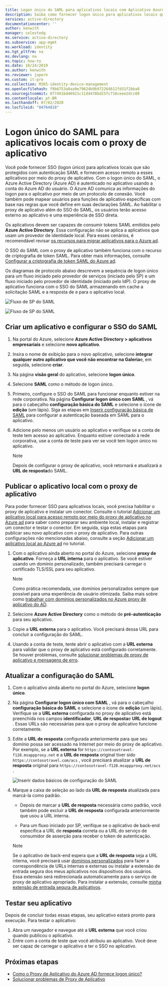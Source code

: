 ```yaml
---
title: Logon único do SAML para aplicativos locais com Aplicativo Azure AD proxy
description: Saiba como fornecer logon único para aplicativos locais que são protegidos com a autenticação SAML. Forneça acesso remoto a aplicativos locais com o proxy de aplicativo.
services: active-directory
documentationcenter: ''
author: kenwith
manager: celestedg
ms.service: active-directory
ms.subservice: app-mgmt
ms.workload: identity
ms.tgt_pltfrm: na
ms.devlang: na
ms.topic: how-to
ms.date: 10/24/2019
ms.author: kenwith
ms.reviewer: japere
ms.custom: it-pro
ms.collection: M365-identity-device-management
ms.openlocfilehash: f9b6753a0aa9e79624b9b972264611fd31f2bba8
ms.sourcegitcommit: 877491bd46921c11dd478bd25fc718ceee2dcc08
ms.contentlocale: pt-BR
ms.lasthandoff: 07/02/2020
ms.locfileid: "84764818"
---
```

# <a name="saml-single-sign-on-for-on-premises-applications-with-application-proxy"></a>Logon único do SAML para aplicativos locais com o proxy de aplicativo

Você pode fornecer SSO (logon único) para aplicativos locais que são protegidos com autenticação SAML e fornecem acesso remoto a esses aplicativos por meio do proxy de aplicativo. Com o logon único do SAML, o Azure Active Directory (Azure AD) é autenticado no aplicativo usando a conta do Azure AD do usuário. O Azure AD comunica as informações do logon para o aplicativo por meio de um protocolo de conexão. Você também pode mapear usuários para funções de aplicativo específicas com base nas regras que você define em suas declarações SAML. Ao habilitar o proxy de aplicativo além do SSO do SAML, os usuários terão acesso externo ao aplicativo e uma experiência de SSO direta.

Os aplicativos devem ser capazes de consumir tokens SAML emitidos pelo **Azure Active Directory**. Essa configuração não se aplica a aplicativos que usam um provedor de identidade local. Para esses cenários, é recomendável revisar [os recursos para migrar aplicativos para o Azure ad](migration-resources.md).

O SSO do SAML com o proxy de aplicativo também funciona com o recurso de criptografia de token SAML. Para obter mais informações, consulte [Configurar a criptografia de token SAML do Azure ad](howto-saml-token-encryption.md).

Os diagramas de protocolo abaixo descrevem a sequência de logon único para um fluxo iniciado pelo provedor de serviços (iniciado pelo SP) e um fluxo iniciado pelo provedor de identidade (iniciado pelo IdP). O proxy de aplicativo funciona com o SSO do SAML armazenando em cache a solicitação SAML e a resposta de e para o aplicativo local.

  ![Fluxo de SP do SAML](./media/application-proxy-configure-single-sign-on-on-premises-apps/saml-sp-initiated-flow.png)

  ![Fluxo de SP do SAML](./media/application-proxy-configure-single-sign-on-on-premises-apps/saml-idp-initiated-flow.png)

## <a name="create-an-application-and-set-up-saml-sso"></a>Criar um aplicativo e configurar o SSO do SAML

1. Na portal do Azure, selecione **Azure Active Directory > aplicativos empresariais** e selecione **novo aplicativo**.

2. Insira o nome de exibição para o novo aplicativo, selecione **integrar qualquer outro aplicativo que você não encontrar na Galeria**e, em seguida, selecione **criar**.

3. Na página **visão geral** do aplicativo, selecione **logon único**.

4. Selecione **SAML** como o método de logon único.

5. Primeiro, configure o SSO do SAML para funcionar enquanto estiver na rede corporativa. Na página **Configurar logon único com SAML** , vá para o cabeçalho **configuração básica do SAML** e selecione o ícone de **edição** (um lápis). Siga as etapas em [Inserir configuração básica de SAML](configure-single-sign-on-non-gallery-applications.md#step-1-edit-the-basic-saml-configuration) para configurar a autenticação baseada em SAML para o aplicativo.

6. Adicione pelo menos um usuário ao aplicativo e verifique se a conta de teste tem acesso ao aplicativo. Enquanto estiver conectado à rede corporativa, use a conta de teste para ver se você tem logon único no aplicativo. 

   > [!NOTE]
   > Depois de configurar o proxy de aplicativo, você retornará e atualizará a **URL de resposta**do SAML.

## <a name="publish-the-on-premises-application-with-application-proxy"></a>Publicar o aplicativo local com o proxy de aplicativo

Para poder fornecer SSO para aplicativos locais, você precisa habilitar o proxy de aplicativo e instalar um conector. Consulte o tutorial [Adicionar um aplicativo local para acesso remoto por meio do proxy de aplicativo no Azure ad](application-proxy-add-on-premises-application.md) para saber como preparar seu ambiente local, instalar e registrar um conector e testar o conector. Em seguida, siga estas etapas para publicar seu novo aplicativo com o proxy de aplicativo. Para outras configurações não mencionadas abaixo, consulte a seção [Adicionar um aplicativo local ao Azure ad](application-proxy-add-on-premises-application.md#add-an-on-premises-app-to-azure-ad) no tutorial.

1. Com o aplicativo ainda aberto no portal do Azure, selecione **proxy de aplicativo**. Forneça a **URL interna** para o aplicativo. Se você estiver usando um domínio personalizado, também precisará carregar o certificado TLS/SSL para seu aplicativo. 
   > [!NOTE]
   > Como prática recomendada, use domínios personalizados sempre que possível para uma experiência de usuário otimizada. Saiba mais sobre como [trabalhar com domínios personalizados no Azure proxy de aplicativo do AD](application-proxy-configure-custom-domain.md).

2. Selecione **Azure Active Directory** como o método de **pré-autenticação** para seu aplicativo.

3. Copie a **URL externa** para o aplicativo. Você precisará dessa URL para concluir a configuração do SAML.

4. Usando a conta de teste, tente abrir o aplicativo com a **URL externa** para validar que o proxy de aplicativo está configurado corretamente. Se houver problemas, consulte [solucionar problemas de proxy de aplicativo e mensagens de erro](application-proxy-troubleshoot.md).

## <a name="update-the-saml-configuration"></a>Atualizar a configuração do SAML

1. Com o aplicativo ainda aberto no portal do Azure, selecione **logon único**. 

2. Na página **Configurar logon único com SAML** , vá para o cabeçalho **configuração básica do SAML** e selecione o ícone de **edição** (um lápis). Verifique se a **URL externa** configurada no proxy de aplicativo está preenchida nos campos **identificador**, **URL de resposta**e **URL de logout** . Essas URLs são necessárias para que o proxy de aplicativo funcione corretamente. 

3. Edite a **URL de resposta** configurada anteriormente para que seu domínio possa ser acessado na Internet por meio do proxy de aplicativo. Por exemplo, se a **URL externa** for `https://contosotravel-f128.msappproxy.net` e a **URL de resposta** original tiver sido `https://contosotravel.com/acs` , você precisará atualizar a **URL de resposta** original para `https://contosotravel-f128.msappproxy.net/acs` .

    ![Inserir dados básicos de configuração do SAML](./media/application-proxy-configure-single-sign-on-on-premises-apps/basic-saml-configuration.png)


4. Marque a caixa de seleção ao lado da **URL de resposta** atualizada para marcá-la como padrão.

   * Depois de marcar a **URL de resposta** necessária como padrão, você também pode excluir a **URL de resposta** configurada anteriormente que usou a URL interna.

   * Para um fluxo iniciado por SP, verifique se o aplicativo de back-end especifica a URL de **resposta** correta ou a URL do serviço de consumidor de asserção para receber o token de autenticação.

    > [!NOTE]
    > Se o aplicativo de back-end espera que a **URL de resposta** seja a URL interna, você precisará usar [domínios personalizados](application-proxy-configure-custom-domain.md) para fazer a correspondência de URLs internas e externas ou instalar a extensão de entrada segura dos meus aplicativos nos dispositivos dos usuários. Essa extensão será redirecionada automaticamente para o serviço de proxy de aplicativo apropriado. Para instalar a extensão, consulte [minha extensão de entrada segura de aplicativos](../user-help/my-apps-portal-end-user-access.md#download-and-install-the-my-apps-secure-sign-in-extension).
    
## <a name="test-your-app"></a>Testar seu aplicativo

Depois de concluir todas essas etapas, seu aplicativo estará pronto para execução. Para testar o aplicativo:

1. Abra um navegador e navegue até a **URL externa** que você criou quando publicou o aplicativo. 
1. Entre com a conta de teste que você atribuiu ao aplicativo. Você deve ser capaz de carregar o aplicativo e ter o SSO no aplicativo.

## <a name="next-steps"></a>Próximas etapas

- [Como o Proxy de Aplicativo do Azure AD fornece logon único?](application-proxy-single-sign-on.md)
- [Solucionar problemas de Proxy de Aplicativo](application-proxy-troubleshoot.md)
